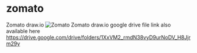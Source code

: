 # zomato
Zomato draw.io ![Zomato](https://user-images.githubusercontent.com/99539310/163407637-aeb1fd7a-8c7d-4c66-be9e-49169a59aae6.png)
Zomato draw.io google drive file link also available here https://drive.google.com/drive/folders/1XxVM2_rmdN38vyD9urNoDV_H8Jjrm29y
